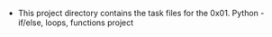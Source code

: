 * This project directory contains the task files for the 0x01. Python - if/else, loops, functions project

